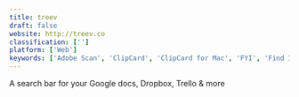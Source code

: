 ```yaml
---
title: treev
draft: false 
website: http://treev.co
classification: ['']
platform: ['Web']
keywords: ['Adobe Scan', 'ClipCard', 'ClipCard for Mac', 'FYI', 'Find It', 'Google Cloud Search', 'Hook', 'KeepUpdated', 'LetsDraw.It', 'Line Rider', 'Mini Metro', 'Mocky', 'NewsDiffs', 'Office Lens', 'React-InstantSearch by Algolia', 'Revisions', 'StartHQ', 'Trello - Notifications', 'Unreal Engine', 'WhoHasAccess', 'gartic.io']
---
```

A search bar for your Google docs, Dropbox, Trello & more